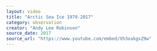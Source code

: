 ```yaml
---
layout: video
title: "Arctic Sea Ice 1979-2017"
category: observation
creator: "Andy Lee Robinson"
source_date: 2017
source_url: "https://www.youtube.com/embed/Xh3oakgxZ9w"
---
```

